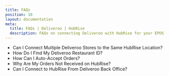 ```yaml
---
title: FAQs
position: 10
layout: documentation
meta:
  title: FAQs | Deliveroo | HubRise
  description: FAQs on connecting Deliveroo with HubRise for your EPOS to work with other apps as a cohesive whole. Connect apps and synchronise your data.
---
```


- <Link to="/apps/deliveroo/faqs/connecting-multiple-instances-deliveroo/">Can I Connect Multiple Deliveroo Stores to the Same HubRise Location?</Link>
- <Link to="/apps/deliveroo/faqs/find-deliveroo-restaurant-id/">How Do I Find My Deliveroo Restaurant ID?</Link>
- <Link to="/apps/deliveroo/faqs/auto-accept/">How Can I Auto-Accept Orders?</Link>
- <Link to="/apps/deliveroo/faqs/orders-not-received/">Why Are My Orders Not Received on HubRise?</Link>
- <Link to="/apps/deliveroo/faqs/connect-from-deliveroo-back-office/">Can I Connect to HubRise From Deliveroo Back Office?</Link>
